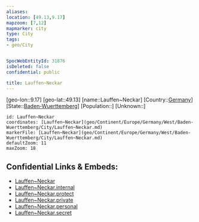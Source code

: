 ```yaml
---
aliases: 
location: [49.13,9.17]
mapzoom: [7,12] 
mapmarker: city 
type: City
tags:
- geo/City


SpocWebEntityId: 31876
isDeleted: false
confidential: public

title: Lauffen~Neckar
---
```

[geo-lon::9.17]
[geo-lat::49.13]
[name::Lauffen~Neckar]
[Country::[Germany](geo/Continent/Europe/Germany.md)]
[State::[Baden-Wuerttemberg](geo/Continent/Europe/Germany/West/Baden-Wuerttemberg.md)]
[Population::]
[Unknown::]


```leaflet
id: Lauffen~Neckar
coordinates: [Lauffen~Neckar](geo/Continent/Europe/Germany/West/Baden-Wuerttemberg/City/Lauffen~Neckar.md)
markerFile: [Lauffen~Neckar](geo/Continent/Europe/Germany/West/Baden-Wuerttemberg/City/Lauffen~Neckar.md)
defaultZoom: 11 
maxZoom: 18
```


## Confidential Links & Embeds: 
- [Lauffen~Neckar](../../../../../../../../_public/geo/Continent/Europe/Germany/West/Baden-Wuerttemberg/City/Lauffen~Neckar.md) 
- [Lauffen~Neckar.internal](../../../../../../../../_internal/geo/Continent/Europe/Germany/West/Baden-Wuerttemberg/City/Lauffen~Neckar.internal.md) 
- [Lauffen~Neckar.protect](../../../../../../../../_protect/geo/Continent/Europe/Germany/West/Baden-Wuerttemberg/City/Lauffen~Neckar.protect.md) 
- [Lauffen~Neckar.private](../../../../../../../../_private/geo/Continent/Europe/Germany/West/Baden-Wuerttemberg/City/Lauffen~Neckar.private.md) 
- [Lauffen~Neckar.personal](../../../../../../../../_personal/geo/Continent/Europe/Germany/West/Baden-Wuerttemberg/City/Lauffen~Neckar.personal.md) 
- [Lauffen~Neckar.secret](../../../../../../../../_secret/geo/Continent/Europe/Germany/West/Baden-Wuerttemberg/City/Lauffen~Neckar.secret.md) 
